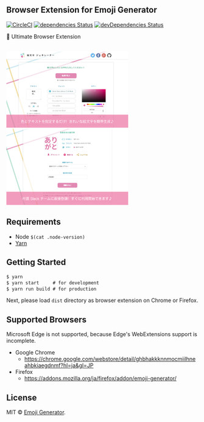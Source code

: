 ## Browser Extension for Emoji Generator
[![CircleCI](https://circleci.com/gh/emoji-gen/extension-browser/tree/master.svg?style=shield)](https://circleci.com/gh/emoji-gen/extension-browser/tree/master) [![dependencies Status](https://david-dm.org/emoji-gen/browser-extension/status.svg)](https://david-dm.org/emoji-gen/browser-extension) [![devDependencies Status](https://david-dm.org/emoji-gen/browser-extension/dev-status.svg)](https://david-dm.org/emoji-gen/browser-extension?type=dev)

:tada: Ultimate Browser Extension

<br><img src="pr/ss1.png" width="320" height="200" alt="">&nbsp;<img src="pr/ss2.png" width="320" height="200" alt="">

## Requirements

- Node `$(cat .node-version)`
- [Yarn](https://yarnpkg.com/)

## Getting Started

```
$ yarn
$ yarn start     # for development
$ yarn run build # for production
```

Next, please load `dist` directory as browser extension on Chrome or Firefox.

## Supported Browsers
Microsoft Edge is not supported, because Edge's WebExtensions support is incomplete.

- Google Chrome
  - https://chrome.google.com/webstore/detail/ghbhakkknnmocmiilhneahbkiaegdnmf?hl=ja&gl=JP
- Firefox
  - https://addons.mozilla.org/ja/firefox/addon/emoji-generator/

## License

MIT &copy; [Emoji Generator](https://emoji.pine.moe/).
